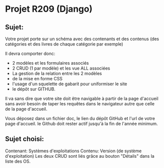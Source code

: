 # Projet R209 (Django)

## Sujet:
Votre projet porte sur un schéma avec des contenants et des contenus (des catégories et des livres de chaque catégorie par exemple)

Il devra comporter donc: 

- 2 modèles et les formulaires associés
- 2 CRUD (1 par modèle) et les vue ALL associées
- La gestion de la relation entre les 2 modèles
- de la mise en forme CSS
- l'usage d'un squelette de gabarit pour uniformiser le site 
- le dépôt sur GITHUB.

Il va sans dire que votre site doit être navigable à partir de la page d'accueil sans avoir besoin de taper les requêtes dans le navigateur autre que celle de la page d'accueil.

Vous déposez dans un fichier doc, le lien du dépôt GitHub et l'url de votre page d'accueil. le Github doit rester actif jusqu'à la fin de l'année minimum.

## Sujet choisi:
Contenant: Systèmes d'exploitations
Contenu: Version (de système d'exploitation)
Les deux CRUD sont liés grâce au bouton "Détails" dans la liste des OS.